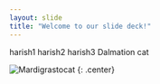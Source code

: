 ```yaml
---
layout: slide
title: "Welcome to our slide deck!"
---
```

harish1
harish2
harish3
Dalmation cat

![Mardigrastocat](https://octodex.github.com/images/Mardigrastocat.png)
{: .center}
